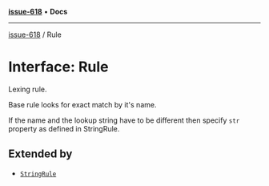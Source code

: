 [**issue-618**](../README.md) • **Docs**

***

[issue-618](../README.md) / Rule

# Interface: Rule

Lexing rule.

Base rule looks for exact match by it's name.

If the name and the lookup string have to be different
then specify `str` property as defined in StringRule.

## Extended by

- [`StringRule`](StringRule.md)
